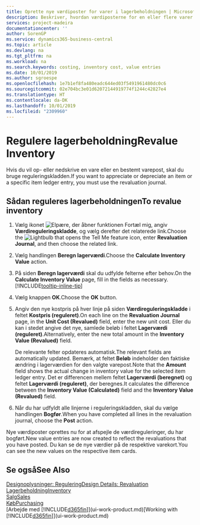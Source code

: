 ```yaml
---
title: Oprette nye værdiposter for varer i lagerbeholdningen | Microsoft Docs
description: Beskriver, hvordan værdiposterne for en eller flere varer på lageret kan op- eller nedskrives ved at bogføre deres aktuelle, beregnede værdi.
services: project-madeira
documentationcenter: ''
author: SorenGP
ms.service: dynamics365-business-central
ms.topic: article
ms.devlang: na
ms.tgt_pltfrm: na
ms.workload: na
ms.search.keywords: costing, inventory cost, value entries
ms.date: 10/01/2019
ms.author: sgroespe
ms.openlocfilehash: 1e7b1ef8fa480eadc644ed03f5491961480dc0c6
ms.sourcegitcommit: 02e704bc3e01d62072144919774f1244c42827e4
ms.translationtype: HT
ms.contentlocale: da-DK
ms.lasthandoff: 10/01/2019
ms.locfileid: "2309960"
---
```

# <a name="revalue-inventory"></a><span data-ttu-id="3ec21-103">Regulere lagerbeholdning</span><span class="sxs-lookup"><span data-stu-id="3ec21-103">Revalue Inventory</span></span>
<span data-ttu-id="3ec21-104">Hvis du vil op- eller nedskrive en vare eller en bestemt varepost, skal du bruge reguleringskladden.</span><span class="sxs-lookup"><span data-stu-id="3ec21-104">If you want to appreciate or depreciate an item or a specific item ledger entry, you must use the revaluation journal.</span></span>

## <a name="to-revalue-inventory"></a><span data-ttu-id="3ec21-105">Sådan reguleres lagerbeholdningen</span><span class="sxs-lookup"><span data-stu-id="3ec21-105">To revalue inventory</span></span>
1. <span data-ttu-id="3ec21-106">Vælg ikonet ![Elpære, der åbner funktionen Fortæl mig](media/ui-search/search_small.png "Fortæl mig, hvad du vil foretage dig"), angiv **Værdireguleringskladde**, og vælg derefter det relaterede link.</span><span class="sxs-lookup"><span data-stu-id="3ec21-106">Choose the ![Lightbulb that opens the Tell Me feature](media/ui-search/search_small.png "Tell me what you want to do") icon, enter **Revaluation Journal**, and then choose the related link.</span></span>
2. <span data-ttu-id="3ec21-107">Vælg handlingen **Beregn lagerværdi**.</span><span class="sxs-lookup"><span data-stu-id="3ec21-107">Choose the **Calculate Inventory Value** action.</span></span>
3. <span data-ttu-id="3ec21-108">På siden **Beregn lagerværdi** skal du udfylde felterne efter behov.</span><span class="sxs-lookup"><span data-stu-id="3ec21-108">On the **Calculate Inventory Value** page, fill in the fields as necessary.</span></span> [!INCLUDE[tooltip-inline-tip](includes/tooltip-inline-tip_md.md)]
4. <span data-ttu-id="3ec21-109">Vælg knappen **OK**.</span><span class="sxs-lookup"><span data-stu-id="3ec21-109">Choose the **OK** button.</span></span>
5. <span data-ttu-id="3ec21-110">Angiv den nye kostpris på hver linje på siden **Værdireguleringskladde** i feltet **Kostpris (reguleret)**.</span><span class="sxs-lookup"><span data-stu-id="3ec21-110">On each line on the **Revaluation Journal** page, in the **Unit Cost (Revalued)** field, enter the new unit cost.</span></span> <span data-ttu-id="3ec21-111">Eller du kan i stedet angive det nye, samlede beløb i feltet **Lagerværdi (reguleret)**.</span><span class="sxs-lookup"><span data-stu-id="3ec21-111">Alternatively, enter the new total amount in the **Inventory Value (Revalued)** field.</span></span>

    <span data-ttu-id="3ec21-112">De relevante felter opdateres automatisk.</span><span class="sxs-lookup"><span data-stu-id="3ec21-112">The relevant fields are automatically updated.</span></span> <span data-ttu-id="3ec21-113">Bemærk, at feltet **Beløb** indeholder den faktiske ændring i lagerværdien for den valgte varepost.</span><span class="sxs-lookup"><span data-stu-id="3ec21-113">Note that the **Amount** field shows the actual change in inventory value for the selected item ledger entry.</span></span> <span data-ttu-id="3ec21-114">Det er differencen mellem feltet **Lagerværdi (beregnet)** og feltet **Lagerværdi (reguleret)**, der beregnes.</span><span class="sxs-lookup"><span data-stu-id="3ec21-114">It calculates the difference between the **Inventory Value (Calculated)** field and the **Inventory Value (Revalued)** field.</span></span>
6. <span data-ttu-id="3ec21-115">Når du har udfyldt alle linjerne i reguleringskladden, skal du vælge handlingen **Bogfør**.</span><span class="sxs-lookup"><span data-stu-id="3ec21-115">When you have completed all lines in the revaluation journal, choose the **Post** action.</span></span>

<span data-ttu-id="3ec21-116">Nye værdiposter oprettes nu for at afspejle de værdireguleringer, du har bogført.</span><span class="sxs-lookup"><span data-stu-id="3ec21-116">New value entries are now created to reflect the revaluations that you have posted.</span></span> <span data-ttu-id="3ec21-117">Du kan se de nye værdier på de respektive varekort.</span><span class="sxs-lookup"><span data-stu-id="3ec21-117">You can see the new values on the respective item cards.</span></span>

## <a name="see-also"></a><span data-ttu-id="3ec21-118">Se også</span><span class="sxs-lookup"><span data-stu-id="3ec21-118">See Also</span></span>
[<span data-ttu-id="3ec21-119">Designoplysninger: Regulering</span><span class="sxs-lookup"><span data-stu-id="3ec21-119">Design Details: Revaluation</span></span>](design-details-revaluation.md)  
[<span data-ttu-id="3ec21-120">Lagerbeholdning</span><span class="sxs-lookup"><span data-stu-id="3ec21-120">Inventory</span></span>](inventory-manage-inventory.md)  
[<span data-ttu-id="3ec21-121">Salg</span><span class="sxs-lookup"><span data-stu-id="3ec21-121">Sales</span></span>](sales-manage-sales.md)  
[<span data-ttu-id="3ec21-122">Køb</span><span class="sxs-lookup"><span data-stu-id="3ec21-122">Purchasing</span></span>](purchasing-manage-purchasing.md)  
<span data-ttu-id="3ec21-123">[Arbejde med [!INCLUDE[d365fin](includes/d365fin_md.md)]](ui-work-product.md)</span><span class="sxs-lookup"><span data-stu-id="3ec21-123">[Working with [!INCLUDE[d365fin](includes/d365fin_md.md)]](ui-work-product.md)</span></span>
